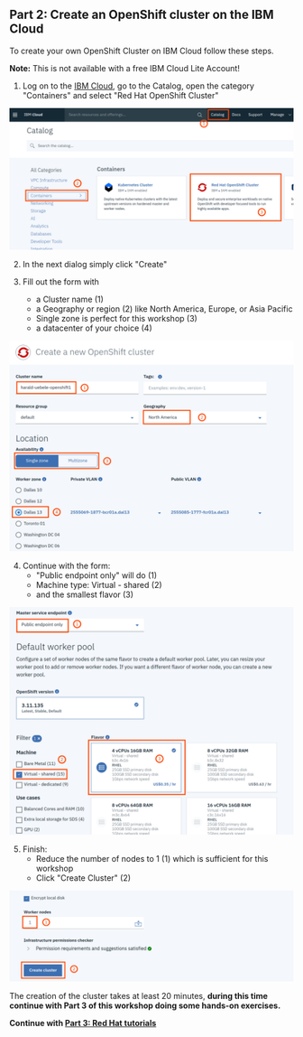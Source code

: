 ## Part 2: Create an OpenShift cluster on the IBM Cloud

To create your own OpenShift Cluster on IBM Cloud follow these steps. 

__Note:__ This is not available with a free IBM Cloud Lite Account!

1. Log on to the [IBM Cloud](https://cloud.ibm.com), go to the Catalog, open the category "Containers" and select "Red Hat OpenShift Cluster"

![OS Catalog](images/os_cloud_catalog.png)

2. In the next dialog simply click "Create"

3. Fill out the form with
   * a Cluster name (1)
   * a Geography or region (2) like North America, Europe, or Asia Pacific
   * Single zone is perfect for this workshop (3)
   * a datacenter of your choice (4)

![OS Create 1g](images/os_create_cluster1.png)

4. Continue with the form:
    * "Public endpoint only" will do (1)
    * Machine type: Virtual - shared (2)
    * and the smallest flavor (3)

![OS Create 1g](images/os_create_cluster2.png)   

5. Finish:
   * Reduce the number of nodes to 1 (1) which is sufficient for this workshop
   * Click "Create Cluster" (2)

![OS Create 1g](images/os_create_cluster3.png)  

The creation of the cluster takes at least 20 minutes, __during this time continue with Part 3 of this workshop doing some hands-on exercises.__


__Continue with [Part 3: Red Hat tutorials](./Part3.md#part-3-red-hat-tutorials)__

